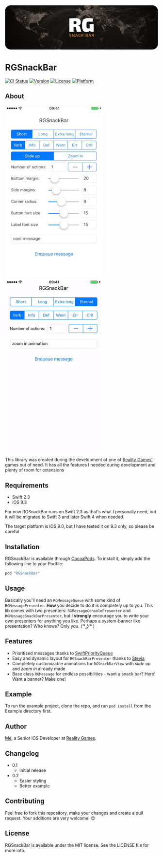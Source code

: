 ![RGSnackBar logo](Assets/rgsnacklogo.png)

# RGSnackBar

[![CI Status](http://img.shields.io/travis/jdarowski/RGSnackBar.svg?style=flat)](https://travis-ci.org/jdarowski/RGSnackBar)
[![Version](https://img.shields.io/cocoapods/v/RGSnackBar.svg?style=flat)](http://cocoapods.org/pods/RGSnackBar)
[![License](https://img.shields.io/cocoapods/l/RGSnackBar.svg?style=flat)](http://cocoapods.org/pods/RGSnackBar)
[![Platform](https://img.shields.io/cocoapods/p/RGSnackBar.svg?style=flat)](http://cocoapods.org/pods/RGSnackBar)

## About

<img src="Assets/customization.gif" width="320" height="568" alt="Total customization!" style="display:inline-block" /> <img src="Assets/zoomin.gif" width="320" height="568" alt="Zoom in animation!" style="display:inline-block" />

This library was created during the development of one of 
[Reality Games'](https://wearerealitygames.com/) games out of need. It has all
the features I needed during development and plenty of room for extensions

## Requirements

* Swift 2.3
* iOS 9.3

For now RGSnackBar runs on Swift 2.3 as that's what I personally need, but it
will be migrated to Swift 3 and later Swift 4 when needed.

The target platform is iOS 9.0, but I have tested it on 9.3 only, so please be careful

## Installation

RGSnackBar is available through [CocoaPods](http://cocoapods.org). To install
it, simply add the following line to your Podfile:

```ruby
pod "RGSnackBar"
```
## Usage

Basically you'll need an `RGMessageQueue` with some kind of `RGMessagePresenter`. **How** you decide to do it is completely up to you. This lib comes with two presenters: `RGMessageConsolePresenter` and `RGMessageSnackBarPresenter`, but I **strongly** encourage you to write your own presenters for anything you like. Perhaps a system-banner like presentation? Who knows? Only you. ( ͡° ͜ʖ ͡° ) 

## Features

* Prioritized messages thanks to [SwiftPriorityQueue](https://github.com/davecom/SwiftPriorityQueue)
* Easy and dynamic layout for `RGSnackBarPresenter` thanks to [Stevia](https://github.com/freshOS/Stevia)
* Completely customizable animations for `RGSnackBarView` with _slide up_ and _zoom in_ already made
* Base class `RGMessage` for endless possibilities - want a snack bar? Here! Want a banner? Make one!

## Example

To run the example project, clone the repo, and run `pod install` from the Example directory first.

## Author

[Me](https://github.com/jdarowski/), a Senior iOS Developer at 
[Reality Games](https://wearerealitygames.com/). 

## Changelog

* 0.1
    * Initial release
* 0.2
    * Easier styling
    * Better example

## Contributing

Feel free to fork this repository, make your changes and create a pull request.
Your additions are very welcome! 😉

## License

RGSnackBar is available under the MIT license. See the LICENSE file for more info.
